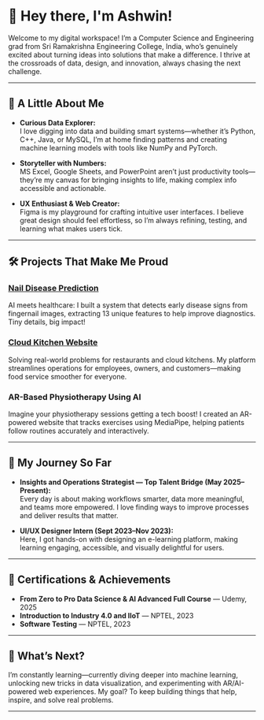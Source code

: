 # 👋 Hey there, I'm Ashwin!

Welcome to my digital workspace! I’m a Computer Science and Engineering grad from Sri Ramakrishna Engineering College, India, who’s genuinely excited about turning ideas into solutions that make a difference. I thrive at the crossroads of data, design, and innovation, always chasing the next challenge.

---

## 🚀 A Little About Me

- **Curious Data Explorer:**  
  I love digging into data and building smart systems—whether it’s Python, C++, Java, or MySQL, I’m at home finding patterns and creating machine learning models with tools like NumPy and PyTorch.

- **Storyteller with Numbers:**  
  MS Excel, Google Sheets, and PowerPoint aren’t just productivity tools—they’re my canvas for bringing insights to life, making complex info accessible and actionable.

- **UX Enthusiast & Web Creator:**  
  Figma is my playground for crafting intuitive user interfaces. I believe great design should feel effortless, so I’m always refining, testing, and learning what makes users tick.

---

## 🛠️ Projects That Make Me Proud

### [Nail Disease Prediction](https://github.com/ashwin-0707/Nail-Disease-Prediction)
AI meets healthcare: I built a system that detects early disease signs from fingernail images, extracting 13 unique features to help improve diagnostics. Tiny details, big impact!

### [Cloud Kitchen Website](https://github.com/ashwin-0707/Cloud-Kitchen-Website)
Solving real-world problems for restaurants and cloud kitchens. My platform streamlines operations for employees, owners, and customers—making food service smoother for everyone.

### AR-Based Physiotherapy Using AI
Imagine your physiotherapy sessions getting a tech boost! I created an AR-powered website that tracks exercises using MediaPipe, helping patients follow routines accurately and interactively.

---

## 💼 My Journey So Far

- **Insights and Operations Strategist — Top Talent Bridge (May 2025–Present):**  
  Every day is about making workflows smarter, data more meaningful, and teams more empowered. I love finding ways to improve processes and deliver results that matter.

- **UI/UX Designer Intern (Sept 2023–Nov 2023):**  
  Here, I got hands-on with designing an e-learning platform, making learning engaging, accessible, and visually delightful for users.

---

## 🏅 Certifications & Achievements

- **From Zero to Pro Data Science & AI Advanced Full Course** — Udemy, 2025  
- **Introduction to Industry 4.0 and IIoT** — NPTEL, 2023  
- **Software Testing** — NPTEL, 2023  

---

## 🌱 What’s Next?

I’m constantly learning—currently diving deeper into machine learning, unlocking new tricks in data visualization, and experimenting with AR/AI-powered web experiences. My goal? To keep building things that help, inspire, and solve real problems.

---
